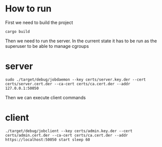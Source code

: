 # How to run
First we need to build the project
```
cargo build
```
Then we need to run the server. In the current state it has to be run as the superuser to be able to manage cgroups
# server
```
sudo ./target/debug/jobdaemon --key certs/server.key.der --cert certs/server.cert.der --ca-cert certs/ca.cert.der --addr 127.0.0.1:50050
```

Then we can execute client commands
# client
```
./target/debug/jobclient --key certs/admin.key.der --cert certs/admin.cert.der --ca-cert certs/ca.cert.der --addr https://localhost:50050 start sleep 60
```
